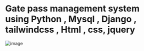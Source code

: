 # Gate pass management system using Python , Mysql , Django , tailwindcss , Html , css, jquery 
![image](https://github.com/HARISHKUMAR023/gatepasstracker/assets/88447060/395281c6-1dd1-4029-9258-b3d7de88f932)

